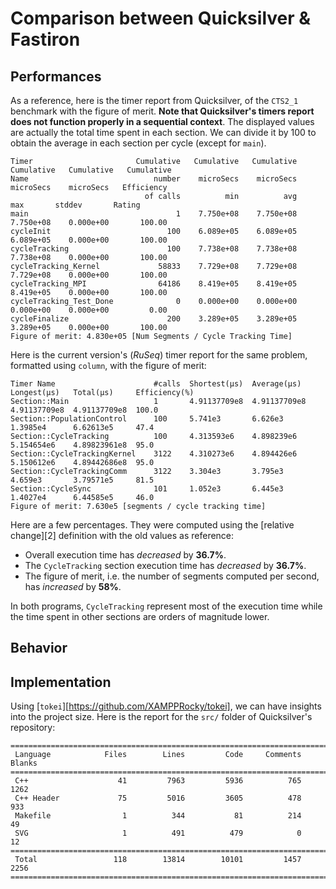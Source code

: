  # Comparison between Quicksilver & Fastiron

## Performances

As a reference, here is the timer report from Quicksilver, of the `CTS2_1` benchmark with the figure of 
merit. **Note that Quicksilver's timers report does not function properly in a sequential context**. The 
displayed values are actually the total time spent in each section. We can divide it by 100 to obtain 
the average in each section per cycle (except for `main`).

```
Timer                       Cumulative   Cumulative   Cumulative   Cumulative   Cumulative   Cumulative
Name                            number    microSecs    microSecs    microSecs    microSecs   Efficiency
                              of calls          min          avg          max       stddev       Rating
main                                 1    7.750e+08    7.750e+08    7.750e+08    0.000e+00       100.00
cycleInit                          100    6.089e+05    6.089e+05    6.089e+05    0.000e+00       100.00
cycleTracking                      100    7.738e+08    7.738e+08    7.738e+08    0.000e+00       100.00
cycleTracking_Kernel             58833    7.729e+08    7.729e+08    7.729e+08    0.000e+00       100.00
cycleTracking_MPI                64186    8.419e+05    8.419e+05    8.419e+05    0.000e+00       100.00
cycleTracking_Test_Done              0    0.000e+00    0.000e+00    0.000e+00    0.000e+00         0.00
cycleFinalize                      200    3.289e+05    3.289e+05    3.289e+05    0.000e+00       100.00
Figure of merit: 4.830e+05 [Num Segments / Cycle Tracking Time]
```

Here is the current version's (_RuSeq_) timer report for the same problem, formatted using `column`, with 
the figure of merit:

```
Timer Name                      #calls  Shortest(µs)  Average(µs)   Longest(µs)   Total(µs)     Efficiency(%)
Section::Main                   1       4.91137709e8  4.91137709e8  4.91137709e8  4.91137709e8  100.0
Section::PopulationControl      100     5.741e3       6.626e3       1.3985e4      6.62613e5     47.4
Section::CycleTracking          100     4.313593e6    4.898239e6    5.154654e6    4.89823961e8  95.0
Section::CycleTrackingKernel    3122    4.310273e6    4.894426e6    5.150612e6    4.89442686e8  95.0
Section::CycleTrackingComm      3122    3.304e3       3.795e3       4.659e3       3.79571e5     81.5
Section::CycleSync              101     1.052e3       6.445e3       1.4027e4      6.44585e5     46.0
Figure of merit: 7.630e5 [segments / cycle tracking time]
```

Here are a few percentages. They were computed using the [relative change][2] definition with the old 
values as reference:

- Overall execution time has _decreased_ by **36.7%**.
- The `CycleTracking` section execution time has _decreased_ by **36.7%**.
- The figure of merit, i.e. the number of segments computed per second, has 
  _increased_ by **58%**.

In both programs, `CycleTracking` represent most of the execution time while the time spent in 
other sections are orders of magnitude lower.

## Behavior

## Implementation

Using [`tokei`][https://github.com/XAMPPRocky/tokei], we can have insights into the project size.
Here is the report for the `src/` folder of Quicksilver's repository: 

```
===============================================================================
 Language            Files        Lines         Code     Comments       Blanks
===============================================================================
 C++                    41         7963         5936          765         1262
 C++ Header             75         5016         3605          478          933
 Makefile                1          344           81          214           49
 SVG                     1          491          479            0           12
===============================================================================
 Total                 118        13814        10101         1457         2256
===============================================================================
```